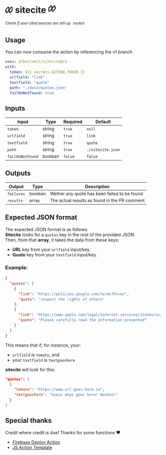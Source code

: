 <h1>  
  <span href="https://github.com/albertsmit/sitecite">
    <img src=".github/static/left.png" alt="Logo" height="25"> 
    sitecite
    <img src=".github/static/right.png" alt="Logo" height="25"> 
  </span>
</h1>
<sup><i>Check if your cited sources are still up. :rocket:</i></sup>

## Usage

You can now consume the action by referencing the v1 branch

```yaml
uses: albertsmit/sitecite@v1
with:
  token: ${{ secrets.GITHUB_TOKEN }}
  urlfield: "link"
  textfield: "quote"
  path: "./data/quotes.json"
  failOnNotFound: true
```

## Inputs

| Input            | Type    | Required | Default           |
| ---------------- | ------- | -------- | ----------------- |
| `token`          | string  | `true`   | `null`            |
| `urlfield`       | string  | `true`   | `link`            |
| `textfield`      | string  | `true`   | `quote`           |
| `path`           | string  | `true`   | `./sitecite.json` |
| `failOnNotFound` | boolean | `false`  | `false`           |

## Outputs

| Output     | Type    | Description                                   |
| ---------- | ------- | --------------------------------------------- |
| `failures` | boolean | Wether any quote has been failed to be found  |
| `results`  | array   | The actual results as found in the PR comment |

## Expected JSON format

The expected JSON format is as follows.\
**Sitecite** looks for a `quotes` key in the root of the provided JSON.\
Then, from that **array**, it takes the data from these keys:

- **URL** key from your `urlfield` input/key.
- **Quote** key from your `textfield` input/key.

### Example:

```json
{
  "quotes": [
    {
      "link": "https://policies.google.com/terms?hl=en",
      "quote": "respect the rights of others"
    },
    {
      "link": "https://www.apple.com/legal/internet-services/itunes/us/terms.html",
      "quote": "Please carefully read the information presented"
    }
  ]
}
```

This means that if, for instance, your:

- `urlfield` is `tomato`, and
- your `textfield` is `textgoeshere`

**sitecite** will look for this:

```json
"quotes": [
  {
    "tomato": "https://www.url-goes-here.io",
    "textgoeshere": "Guess what goes here! Woohoo!"
  }
]
```

## Special thanks

Credit where credit is due!
Thanks for some functions :heart:

- [Firebase Deploy Action](https://github.com/FirebaseExtended/action-hosting-deploy)
- [JS Action Template](https://github.com/actions/javascript-action)
